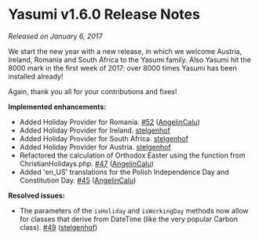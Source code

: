 # Yasumi v1.6.0 Release Notes

_Released on January 6, 2017_

We start the new year with a new release, in which we welcome Austria, Ireland, Romania and South Africa to the Yasumi family. Also Yasumi hit the 8000 mark in the first week of 2017: over 8000 times Yasumi has been installed already! 

Again, thank you all for your contributions and fixes!

**Implemented enhancements:**
- Added Holiday Provider for Romania. [#52](https://github.com/azuyalabs/yasumi/pull/52) ([AngelinCalu](https://github.com/AngelinCalu))
- Added Holiday Provider for Ireland. [stelgenhof](https://github.com/stelgenhof)
- Added Holiday Provider for South Africa. [stelgenhof](https://github.com/stelgenhof)
- Added Holiday Provider for Austria. [stelgenhof](https://github.com/stelgenhof)
- Refactored the calculation of Orthodox Easter using the function from ChristianHolidays.php. [#47](https://github.com/azuyalabs/yasumi/pull/47) ([AngelinCalu](https://github.com/AngelinCalu))
- Added &#039;en_US&#039; translations for the Polish Independence Day and Constitution Day. [#45](https://github.com/azuyalabs/yasumi/pull/45) ([AngelinCalu](https://github.com/AngelinCalu))

**Resolved issues:**
- The parameters of the `isHoliday` and `isWorkingDay` methods now allow for classes that derive from DateTime (like the very popular Carbon class). [#49](https://github.com/azuyalabs/yasumi/issues/49) ([stelgenhof](https://github.com/stelgenhof))

